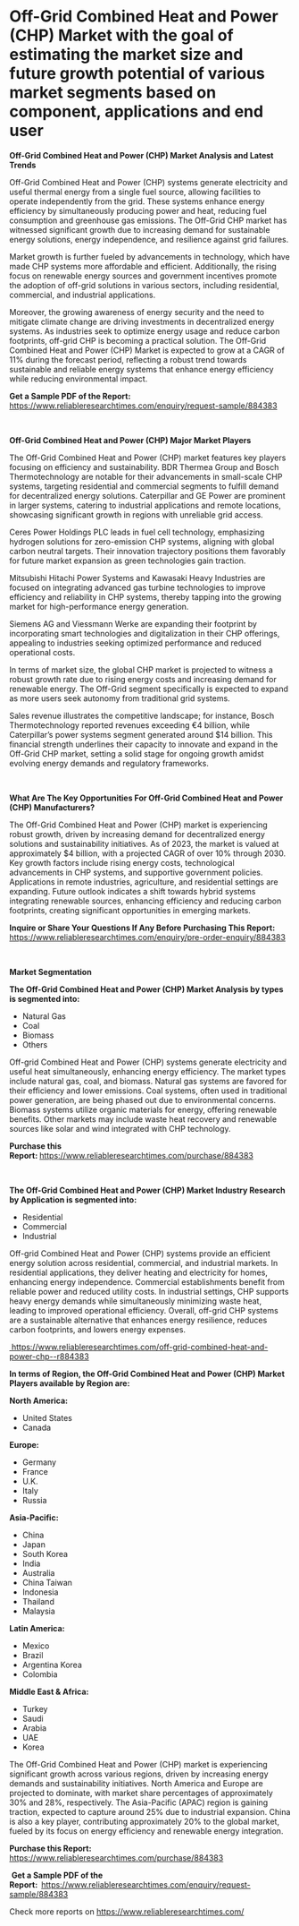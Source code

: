 <p><h1>Off-Grid Combined Heat and Power (CHP) Market with the goal of estimating the market size and future growth potential of various market segments based on component, applications and end user</h1></p><p><strong>Off-Grid Combined Heat and Power (CHP) Market Analysis and Latest Trends</strong></p>
<p><p>Off-Grid Combined Heat and Power (CHP) systems generate electricity and useful thermal energy from a single fuel source, allowing facilities to operate independently from the grid. These systems enhance energy efficiency by simultaneously producing power and heat, reducing fuel consumption and greenhouse gas emissions. The Off-Grid CHP market has witnessed significant growth due to increasing demand for sustainable energy solutions, energy independence, and resilience against grid failures.</p><p>Market growth is further fueled by advancements in technology, which have made CHP systems more affordable and efficient. Additionally, the rising focus on renewable energy sources and government incentives promote the adoption of off-grid solutions in various sectors, including residential, commercial, and industrial applications. </p><p>Moreover, the growing awareness of energy security and the need to mitigate climate change are driving investments in decentralized energy systems. As industries seek to optimize energy usage and reduce carbon footprints, off-grid CHP is becoming a practical solution. The Off-Grid Combined Heat and Power (CHP) Market is expected to grow at a CAGR of 11% during the forecast period, reflecting a robust trend towards sustainable and reliable energy systems that enhance energy efficiency while reducing environmental impact.</p></p>
<p><strong>Get a Sample PDF of the Report:&nbsp;</strong> <a href="https://www.reliableresearchtimes.com/enquiry/request-sample/884383?utm_campaign=2277&utm_medium=2&utm_source=Github&utm_content=ia&utm_term=14022025&utm_id=off-grid-combined-heat-and-power-chp">https://www.reliableresearchtimes.com/enquiry/request-sample/884383</a></p>
<p>&nbsp;</p>
<p><strong>Off-Grid Combined Heat and Power (CHP) Major Market Players</strong></p>
<p><p>The Off-Grid Combined Heat and Power (CHP) market features key players focusing on efficiency and sustainability. BDR Thermea Group and Bosch Thermotechnology are notable for their advancements in small-scale CHP systems, targeting residential and commercial segments to fulfill demand for decentralized energy solutions. Caterpillar and GE Power are prominent in larger systems, catering to industrial applications and remote locations, showcasing significant growth in regions with unreliable grid access.</p><p>Ceres Power Holdings PLC leads in fuel cell technology, emphasizing hydrogen solutions for zero-emission CHP systems, aligning with global carbon neutral targets. Their innovation trajectory positions them favorably for future market expansion as green technologies gain traction. </p><p>Mitsubishi Hitachi Power Systems and Kawasaki Heavy Industries are focused on integrating advanced gas turbine technologies to improve efficiency and reliability in CHP systems, thereby tapping into the growing market for high-performance energy generation.</p><p>Siemens AG and Viessmann Werke are expanding their footprint by incorporating smart technologies and digitalization in their CHP offerings, appealing to industries seeking optimized performance and reduced operational costs.</p><p>In terms of market size, the global CHP market is projected to witness a robust growth rate due to rising energy costs and increasing demand for renewable energy. The Off-Grid segment specifically is expected to expand as more users seek autonomy from traditional grid systems.</p><p>Sales revenue illustrates the competitive landscape; for instance, Bosch Thermotechnology reported revenues exceeding €4 billion, while Caterpillar’s power systems segment generated around $14 billion. This financial strength underlines their capacity to innovate and expand in the Off-Grid CHP market, setting a solid stage for ongoing growth amidst evolving energy demands and regulatory frameworks.</p></p>
<p>&nbsp;</p>
<p><strong>What Are The Key Opportunities For Off-Grid Combined Heat and Power (CHP) Manufacturers?</strong></p>
<p><p>The Off-Grid Combined Heat and Power (CHP) market is experiencing robust growth, driven by increasing demand for decentralized energy solutions and sustainability initiatives. As of 2023, the market is valued at approximately $4 billion, with a projected CAGR of over 10% through 2030. Key growth factors include rising energy costs, technological advancements in CHP systems, and supportive government policies. Applications in remote industries, agriculture, and residential settings are expanding. Future outlook indicates a shift towards hybrid systems integrating renewable sources, enhancing efficiency and reducing carbon footprints, creating significant opportunities in emerging markets.</p></p>
<p><strong>Inquire or Share Your Questions If Any Before Purchasing This Report:</strong> <a href="https://www.reliableresearchtimes.com/enquiry/pre-order-enquiry/884383?utm_campaign=2277&utm_medium=2&utm_source=Github&utm_content=ia&utm_term=14022025&utm_id=off-grid-combined-heat-and-power-chp">https://www.reliableresearchtimes.com/enquiry/pre-order-enquiry/884383</a></p>
<p>&nbsp;</p>
<p><strong>Market Segmentation</strong></p>
<p><strong>The Off-Grid Combined Heat and Power (CHP) Market Analysis by types is segmented into:</strong></p>
<p><ul><li>Natural Gas</li><li>Coal</li><li>Biomass</li><li>Others</li></ul></p>
<p><p>Off-grid Combined Heat and Power (CHP) systems generate electricity and useful heat simultaneously, enhancing energy efficiency. The market types include natural gas, coal, and biomass. Natural gas systems are favored for their efficiency and lower emissions. Coal systems, often used in traditional power generation, are being phased out due to environmental concerns. Biomass systems utilize organic materials for energy, offering renewable benefits. Other markets may include waste heat recovery and renewable sources like solar and wind integrated with CHP technology.</p></p>
<p><strong>Purchase this Report:&nbsp;</strong><a href="https://www.reliableresearchtimes.com/purchase/884383?utm_campaign=2277&utm_medium=2&utm_source=Github&utm_content=ia&utm_term=14022025&utm_id=off-grid-combined-heat-and-power-chp">https://www.reliableresearchtimes.com/purchase/884383</a></p>
<p>&nbsp;</p>
<p><strong>The Off-Grid Combined Heat and Power (CHP) Market Industry Research by Application is segmented into:</strong></p>
<p><ul><li>Residential</li><li>Commercial</li><li>Industrial</li></ul></p>
<p><p>Off-grid Combined Heat and Power (CHP) systems provide an efficient energy solution across residential, commercial, and industrial markets. In residential applications, they deliver heating and electricity for homes, enhancing energy independence. Commercial establishments benefit from reliable power and reduced utility costs. In industrial settings, CHP supports heavy energy demands while simultaneously minimizing waste heat, leading to improved operational efficiency. Overall, off-grid CHP systems are a sustainable alternative that enhances energy resilience, reduces carbon footprints, and lowers energy expenses.</p></p>
<p><a href="https://www.reliableresearchtimes.com/off-grid-combined-heat-and-power-chp--r884383?utm_campaign=2277&utm_medium=2&utm_source=Github&utm_content=ia&utm_term=14022025&utm_id=off-grid-combined-heat-and-power-chp">&nbsp;https://www.reliableresearchtimes.com/off-grid-combined-heat-and-power-chp--r884383</a></p>
<p><strong>In terms of Region, the Off-Grid Combined Heat and Power (CHP) Market Players available by Region are:</strong></p>
<p>
    <p> <strong> North America: </strong>
        <ul>
            <li>United States</li>
            <li>Canada</li>
        </ul>
        </p> 
    <p> <strong> Europe: </strong>
        <ul>
            <li>Germany</li>
            <li>France</li>
            <li>U.K.</li>
            <li>Italy</li>
            <li>Russia</li>
        </ul>
        </p> 
    <p> <strong> Asia-Pacific: </strong>
        <ul>
            <li>China</li>
            <li>Japan</li>
            <li>South Korea</li>
            <li>India</li>
            <li>Australia</li>
            <li>China Taiwan</li>
            <li>Indonesia</li>
            <li>Thailand</li>
            <li>Malaysia</li>
        </ul>
        </p> 
    <p> <strong> Latin America: </strong>
        <ul>
            <li>Mexico</li>
            <li>Brazil</li>
            <li>Argentina Korea</li>
            <li>Colombia</li>
        </ul>
        </p> 
    <p> <strong> Middle East & Africa: </strong>
        <ul>
            <li>Turkey</li>
            <li>Saudi</li>
            <li>Arabia</li>
            <li>UAE</li>
            <li>Korea</li>
        </ul>
    </p>
    </p>
<p><p>The Off-Grid Combined Heat and Power (CHP) market is experiencing significant growth across various regions, driven by increasing energy demands and sustainability initiatives. North America and Europe are projected to dominate, with market share percentages of approximately 30% and 28%, respectively. The Asia-Pacific (APAC) region is gaining traction, expected to capture around 25% due to industrial expansion. China is also a key player, contributing approximately 20% to the global market, fueled by its focus on energy efficiency and renewable energy integration.</p></p>
<p><strong>Purchase this Report: </strong><a href="https://www.reliableresearchtimes.com/purchase/884383?utm_campaign=2277&utm_medium=2&utm_source=Github&utm_content=ia&utm_term=14022025&utm_id=off-grid-combined-heat-and-power-chp">https://www.reliableresearchtimes.com/purchase/884383</a></p>
<p>&nbsp;<strong>Get a Sample PDF of the Report:&nbsp;&nbsp;</strong><a href="https://www.reliableresearchtimes.com/enquiry/request-sample/884383?utm_campaign=2277&utm_medium=2&utm_source=Github&utm_content=ia&utm_term=14022025&utm_id=off-grid-combined-heat-and-power-chp">https://www.reliableresearchtimes.com/enquiry/request-sample/884383</a></p>
<p><strong></strong></p>
<p>Check more reports on <a href="https://www.reliableresearchtimes.com/?utm_campaign=2277&utm_medium=2&utm_source=Github&utm_content=ia&utm_term=14022025&utm_id=off-grid-combined-heat-and-power-chp">https://www.reliableresearchtimes.com/</a></p>